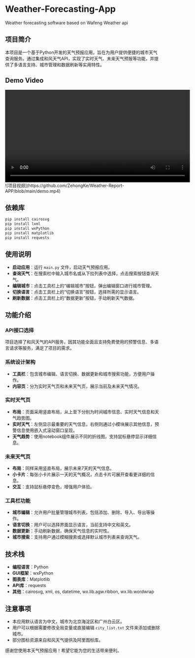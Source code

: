 # Weather-Forecasting-App
Weather forecasting software based on Wafeng Weather api
## 项目简介

本项目是一个基于Python开发的天气预报应用，旨在为用户提供便捷的城市天气查询服务。通过集成和风天气API，实现了实时天气、未来天气预报等功能，并提供了多语言支持、城市管理和数据刷新等实用特性。
## Demo Video

<video width="600" controls>
  <source src="https://github.com/ZehongKe/Weather-Report-APP/blob/main/demo.mp4" type="video/mp4">
  Your browser does not support the video tag.
</video>
![项目视频](https://github.com/ZehongKe/Weather-Report-APP/blob/main/demo.mp4)

## 依赖库
```bash
pip install cairosvg
pip install lxml
pip install wxPython
pip install matplotlib
pip install requests
```

## 使用说明
- **启动应用**：运行 `main.py` 文件，启动天气预报应用。
- **查询天气**：在搜索栏中输入城市名或从下拉列表中选择，点击搜索按钮查询天气。
- **编辑城市**：点击工具栏上的“编辑城市”按钮，弹出编辑窗口进行城市管理。
- **切换语言**：点击工具栏上的“切换语言”按钮，选择所需的显示语言。
- **刷新数据**：点击工具栏上的“数据更新”按钮，手动刷新天气数据。
## 功能介绍

### API接口选择
项目选择了和风天气的API服务，因其功能全面且支持免费使用的预警信息、多语言请求等服务，满足了项目的需求。

### 系统设计架构
- **工具栏**：包含城市编辑、语言切换、数据更新和城市搜索功能，方便用户操作。
- **内容页**：分为实时天气页和未来天气页，展示当前及未来天气情况。

### 实时天气页
- **布局**：页面采用竖直布局，从上至下分别为时间城市信息、实时天气信息和天气趋势图。
- **实时天气**：左侧显示最重要的天气信息，右侧则通过小模块展示其他信息，预警信息使用嵌入式滚动窗口呈现。
- **天气趋势**：使用notebook组件展示不同的折线图，支持鼠标悬停显示详细信息。

### 未来天气页
- **布局**：同样采用竖直布局，展示未来7天的天气信息。
- **小卡片**：每张小卡片展示一天的天气概况，点击卡片可展开查看更详细的信息。
- **交互**：支持鼠标悬停变色，增强用户体验。

### 工具栏功能
- **城市编辑**：允许用户批量管理城市列表，包括添加、删除、导入、导出等操作。
- **语言切换**：用户可以选择界面显示语言，当前支持中文和英文。
- **数据更新**：手动刷新数据，确保天气信息的实时性。
- **城市搜索**：支持用户通过模糊搜索或选择默认城市列表来查询天气。

## 技术栈
- **编程语言**：Python
- **GUI框架**：wxPython
- **图表库**：Matplotlib
- **API库**：requests
- **其他**：cairosvg, xml, os, datetime, wx.lib.agw.ribbon, wx.lib.wordwrap
## 注意事项
- 本应用默认语言为中文，城市为北京海淀区和广州白云区。
- 用户可以根据需要修改全局变量或直接编辑 `city_list.txt` 文件来添加或删除城市。
- 部分图标资源来自和风天气提供及阿里图标库。



感谢您使用本天气预报应用！希望它能为您的生活带来便利。

